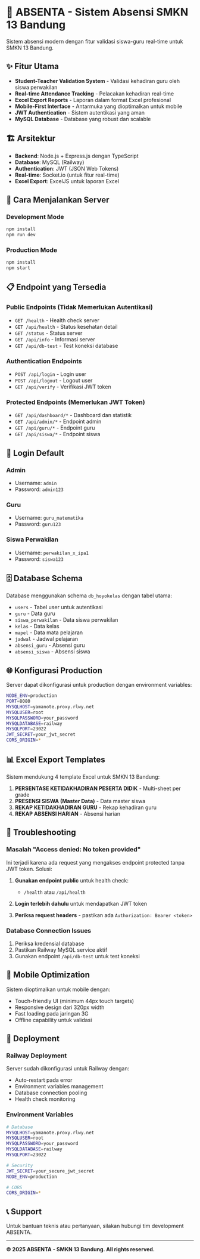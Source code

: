 # 🚀 ABSENTA - Sistem Absensi SMKN 13 Bandung

Sistem absensi modern dengan fitur validasi siswa-guru real-time untuk SMKN 13 Bandung.

## ✨ Fitur Utama

- **Student-Teacher Validation System** - Validasi kehadiran guru oleh siswa perwakilan
- **Real-time Attendance Tracking** - Pelacakan kehadiran real-time
- **Excel Export Reports** - Laporan dalam format Excel profesional
- **Mobile-First Interface** - Antarmuka yang dioptimalkan untuk mobile
- **JWT Authentication** - Sistem autentikasi yang aman
- **MySQL Database** - Database yang robust dan scalable

## 🏗️ Arsitektur

- **Backend**: Node.js + Express.js dengan TypeScript
- **Database**: MySQL (Railway)
- **Authentication**: JWT (JSON Web Tokens)
- **Real-time**: Socket.io (untuk fitur real-time)
- **Excel Export**: ExcelJS untuk laporan Excel

## 🚀 Cara Menjalankan Server

### Development Mode

```bash
npm install
npm run dev
```

### Production Mode

```bash
npm install
npm start
```

## 📋 Endpoint yang Tersedia

### Public Endpoints (Tidak Memerlukan Autentikasi)

- `GET /health` - Health check server
- `GET /api/health` - Status kesehatan detail
- `GET /status` - Status server
- `GET /api/info` - Informasi server
- `GET /api/db-test` - Test koneksi database

### Authentication Endpoints

- `POST /api/login` - Login user
- `POST /api/logout` - Logout user
- `GET /api/verify` - Verifikasi JWT token

### Protected Endpoints (Memerlukan JWT Token)

- `GET /api/dashboard/*` - Dashboard dan statistik
- `GET /api/admin/*` - Endpoint admin
- `GET /api/guru/*` - Endpoint guru
- `GET /api/siswa/*` - Endpoint siswa

## 🔐 Login Default

### Admin

- Username: `admin`
- Password: `admin123`

### Guru

- Username: `guru_matematika`
- Password: `guru123`

### Siswa Perwakilan

- Username: `perwakilan_x_ipa1`
- Password: `siswa123`

## 🗄️ Database Schema

Database menggunakan schema `db_hoyokelas` dengan tabel utama:

- `users` - Tabel user untuk autentikasi
- `guru` - Data guru
- `siswa_perwakilan` - Data siswa perwakilan
- `kelas` - Data kelas
- `mapel` - Data mata pelajaran
- `jadwal` - Jadwal pelajaran
- `absensi_guru` - Absensi guru
- `absensi_siswa` - Absensi siswa

## 🌐 Konfigurasi Production

Server dapat dikonfigurasi untuk production dengan environment variables:

```bash
NODE_ENV=production
PORT=8080
MYSQLHOST=yamanote.proxy.rlwy.net
MYSQLUSER=root
MYSQLPASSWORD=your_password
MYSQLDATABASE=railway
MYSQLPORT=23022
JWT_SECRET=your_jwt_secret
CORS_ORIGIN=*
```

## 📊 Excel Export Templates

Sistem mendukung 4 template Excel untuk SMKN 13 Bandung:

1. **PERSENTASE KETIDAKHADIRAN PESERTA DIDIK** - Multi-sheet per grade
2. **PRESENSI SISWA (Master Data)** - Data master siswa
3. **REKAP KETIDAKHADIRAN GURU** - Rekap kehadiran guru
4. **REKAP ABSENSI HARIAN** - Absensi harian

## 🔧 Troubleshooting

### Masalah "Access denied: No token provided"

Ini terjadi karena ada request yang mengakses endpoint protected tanpa JWT token. Solusi:

1. **Gunakan endpoint public** untuk health check:

   - `/health` atau `/api/health`

2. **Login terlebih dahulu** untuk mendapatkan JWT token

3. **Periksa request headers** - pastikan ada `Authorization: Bearer <token>`

### Database Connection Issues

1. Periksa kredensial database
2. Pastikan Railway MySQL service aktif
3. Gunakan endpoint `/api/db-test` untuk test koneksi

## 📱 Mobile Optimization

Sistem dioptimalkan untuk mobile dengan:

- Touch-friendly UI (minimum 44px touch targets)
- Responsive design dari 320px width
- Fast loading pada jaringan 3G
- Offline capability untuk validasi

## 🚀 Deployment

### Railway Deployment

Server sudah dikonfigurasi untuk Railway dengan:

- Auto-restart pada error
- Environment variables management
- Database connection pooling
- Health check monitoring

### Environment Variables

```bash
# Database
MYSQLHOST=yamanote.proxy.rlwy.net
MYSQLUSER=root
MYSQLPASSWORD=your_password
MYSQLDATABASE=railway
MYSQLPORT=23022

# Security
JWT_SECRET=your_secure_jwt_secret
NODE_ENV=production

# CORS
CORS_ORIGIN=*
```

## 📞 Support

Untuk bantuan teknis atau pertanyaan, silakan hubungi tim development ABSENTA.

---

**© 2025 ABSENTA - SMKN 13 Bandung. All rights reserved.**
